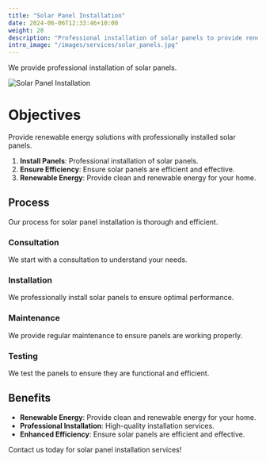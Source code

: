 ```yaml
---
title: "Solar Panel Installation"
date: 2024-06-06T12:33:46+10:00
weight: 28
description: "Professional installation of solar panels to provide renewable energy solutions for your home."
intro_image: "/images/services/solar_panels.jpg"
---
```


We provide professional installation of solar panels.

![Solar Panel Installation](/images/services/solar_panels.jpg)

# Objectives

Provide renewable energy solutions with professionally installed solar panels.

1. **Install Panels**: Professional installation of solar panels.
2. **Ensure Efficiency**: Ensure solar panels are efficient and effective.
3. **Renewable Energy**: Provide clean and renewable energy for your home.

## Process

Our process for solar panel installation is thorough and efficient.

### Consultation

We start with a consultation to understand your needs.

### Installation

We professionally install solar panels to ensure optimal performance.

### Maintenance

We provide regular maintenance to ensure panels are working properly.

### Testing

We test the panels to ensure they are functional and efficient.

## Benefits

- **Renewable Energy**: Provide clean and renewable energy for your home.
- **Professional Installation**: High-quality installation services.
- **Enhanced Efficiency**: Ensure solar panels are efficient and effective.

Contact us today for solar panel installation services!
